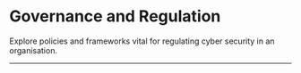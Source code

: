 # Governance and Regulation

Explore policies and frameworks vital for regulating cyber security in an organisation.

------

## 
